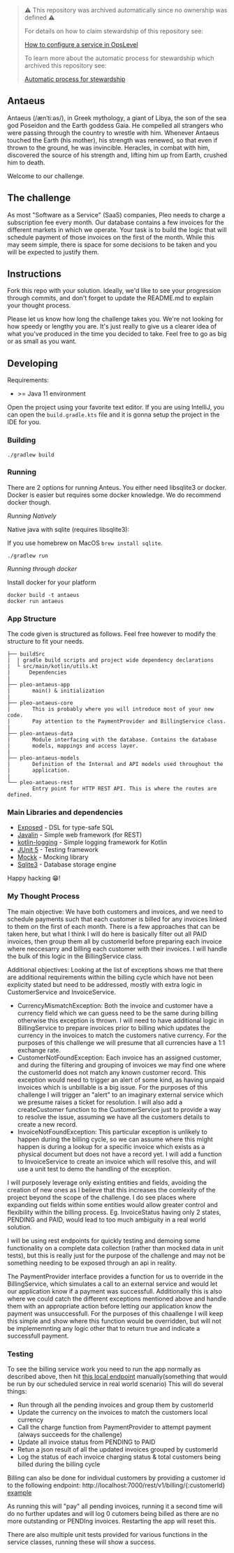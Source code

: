 > :warning: This repository was archived automatically since no ownership was defined :warning:
>
> For details on how to claim stewardship of this repository see:
>
> [How to configure a service in OpsLevel](https://www.notion.so/pleo/How-to-configure-a-service-in-OpsLevel-f6483fcb4fdd4dcc9fc32b7dfe14c262)
>
> To learn more about the automatic process for stewardship which archived this repository see:
>
> [Automatic process for stewardship](https://www.notion.so/pleo/Automatic-process-for-stewardship-43d9def9bc9a4010aba27144ef31e0f2)

## Antaeus

Antaeus (/ænˈtiːəs/), in Greek mythology, a giant of Libya, the son of the sea god Poseidon and the Earth goddess Gaia. He compelled all strangers who were passing through the country to wrestle with him. Whenever Antaeus touched the Earth (his mother), his strength was renewed, so that even if thrown to the ground, he was invincible. Heracles, in combat with him, discovered the source of his strength and, lifting him up from Earth, crushed him to death.

Welcome to our challenge.

## The challenge

As most "Software as a Service" (SaaS) companies, Pleo needs to charge a subscription fee every month. Our database contains a few invoices for the different markets in which we operate. Your task is to build the logic that will schedule payment of those invoices on the first of the month. While this may seem simple, there is space for some decisions to be taken and you will be expected to justify them.

## Instructions

Fork this repo with your solution. Ideally, we'd like to see your progression through commits, and don't forget to update the README.md to explain your thought process.

Please let us know how long the challenge takes you. We're not looking for how speedy or lengthy you are. It's just really to give us a clearer idea of what you've produced in the time you decided to take. Feel free to go as big or as small as you want.

## Developing

Requirements:
- \>= Java 11 environment

Open the project using your favorite text editor. If you are using IntelliJ, you can open the `build.gradle.kts` file and it is gonna setup the project in the IDE for you.

### Building

```
./gradlew build
```

### Running

There are 2 options for running Anteus. You either need libsqlite3 or docker. Docker is easier but requires some docker knowledge. We do recommend docker though.

*Running Natively*

Native java with sqlite (requires libsqlite3):

If you use homebrew on MacOS `brew install sqlite`.

```
./gradlew run
```

*Running through docker*

Install docker for your platform

```
docker build -t antaeus
docker run antaeus
```

### App Structure
The code given is structured as follows. Feel free however to modify the structure to fit your needs.
```
├── buildSrc
|  | gradle build scripts and project wide dependency declarations
|  └ src/main/kotlin/utils.kt 
|      Dependencies
|
├── pleo-antaeus-app
|       main() & initialization
|
├── pleo-antaeus-core
|       This is probably where you will introduce most of your new code.
|       Pay attention to the PaymentProvider and BillingService class.
|
├── pleo-antaeus-data
|       Module interfacing with the database. Contains the database 
|       models, mappings and access layer.
|
├── pleo-antaeus-models
|       Definition of the Internal and API models used throughout the
|       application.
|
└── pleo-antaeus-rest
        Entry point for HTTP REST API. This is where the routes are defined.
```

### Main Libraries and dependencies
* [Exposed](https://github.com/JetBrains/Exposed) - DSL for type-safe SQL
* [Javalin](https://javalin.io/) - Simple web framework (for REST)
* [kotlin-logging](https://github.com/MicroUtils/kotlin-logging) - Simple logging framework for Kotlin
* [JUnit 5](https://junit.org/junit5/) - Testing framework
* [Mockk](https://mockk.io/) - Mocking library
* [Sqlite3](https://sqlite.org/index.html) - Database storage engine

Happy hacking 😁!

### My Thought Process

The main objective: We have both customers and invoices, and we need to schedule payments such that each customer is billed for any 
invoices linked to them on the first of each month. There is a few approaches that can be taken here, but what I think I will do here
is basically filter out all PAID invoices, then group them all by customerId before preparing each invoice where neccesarry and billing
each customer with their invoices. I will handle the bulk of this logic in the BillingService class.

Additional objectives: Looking at the list of exceptions shows me that there are additional requirements  within the billing cycle
which have not been explicity stated but need to be addressed, mostly with extra logic in CustomerService and InvoiceService.
- CurrencyMismatchException: Both the invoice and customer have a currency field which we can guess need to be the same during billing
  otherwise this exception is thrown. I will need to have additional logic in BillingService to prepare invoices prior to billing which 
  updates the currency in the invoices to match the customers native currency. For the purposes of this challenge we will presume that
  all currencies have a 1:1 exchange rate.
- CustomerNotFoundException: Each invoice has an assigned customer, and during the filtering and grouping of invoices we may find one 
  where the customerId does not match any known customer record. This exception would need to trigger an alert of some kind, as having
  unpaid invoices which is unbillable is a big issue. For the purposes of this challenge I will trigger an "alert" to an imaginary 
  external service which we presume raises a ticket for resolution. I will also add a createCustomer function to the CustomerService
  just to provide a way to resolve the issue, assuming we have all the customers details to create a new record.
- InvoiceNotFoundException: This particular exception is unlikely to happen during the billing cycle, so we can assume where this might
  happen is during a lookup for a specific invoice which exists as a physical document but does not have a record yet. I will add a function
  to InvoiceService to create an invoice which will resolve this, and will use a unit test to demo the handling of the exception.

I will purposely leverage only existing entities and fields, avoiding the creation of new ones as I believe that this increases the 
comlexity of the project beyond the scope of the challenge. I do see places where expanding out fields within some entities would allow
greater control and flexibility within the billing process. Eg. InvoiceStatus having only 2 states, PENDING and PAID, would lead to too
much ambiguity in a real world solution.

I will be using rest endpoints for quickly testing and demoing some functionality on a complete data collection (rather than mocked data 
in unit tests), but this is really just for the purpose of the challenge and may not be something needing to be exposed through an api in reality.

The PaymentProvider interface provides a function for us to override in the BillingService, which simulates a call to an external service and 
would let our application know if a payment was successfull. Additionally this is also where we could catch the different exceptions mentioned
above and handle them with an appropriate action before letting our application know the payment was unsuccessfull. For the purposes of this chaallenge 
I will keep this simple and show where this function would be overridden, but will not be implememnting any logic other that to return true and 
indicate a successfull payment.

### Testing

To see the billing service work you need to run the app normally as described above, then hit [this local endpoint](http://localhost:7000/rest/v1/billing) manually(something that would be run by our scheduled service in real world scenario)
This will do several things: 
- Run through all the pending invoices and group them by customerId
- Update the currency on the invoices to match the customers local currency
- Call the charge function from PaymentProvider to attempt payment (always succeeds for the challenge)
- Update all invoice status from PENDING to PAID
- Retun a json result of all the updated invoices grouped by customerId
- Log the status of each invoice charging status & total customers being billed during the billing cycle

Billing can also be done for individual customers by providing a customer id to the following endpoint: http://localhost:7000/rest/v1/billing/{:customerId} [example](http://localhost:7000/rest/v1/billing/24) 

As running this will "pay" all pending invoices, running it a second time will do no further updates and will log 0 cutomers being billed
as there are no more outstanding or PENDIng invoices. Restarting the app will reset this.

There are also multiple unit tests provided for various functions in the service classes, running these will show a success.